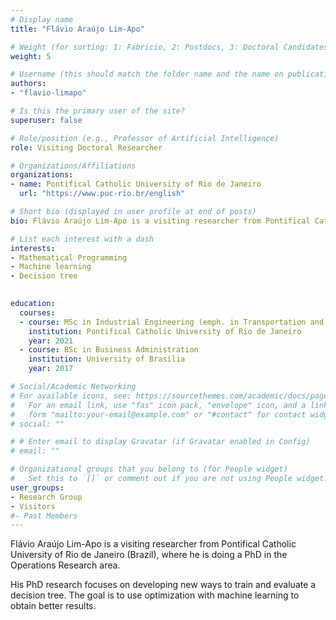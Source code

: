 ```yaml
---
# Display name
title: "Flávio Araújo Lim-Apo"

# Weight (for sorting: 1: Fabricio, 2: Postdocs, 3: Doctoral Candidates, 4: Research Assistants, 5: Visitors)
weight: 5

# Username (this should match the folder name and the name on publications)
authors:
- "flavio-limapo"

# Is this the primary user of the site?
superuser: false

# Role/position (e.g., Professor of Artificial Intelligence)
role: Visiting Doctoral Researcher

# Organizations/Affiliations
organizations:
- name: Pontifical Catholic University of Rio de Janeiro
  url: "https://www.puc-rio.br/english"

# Short bio (displayed in user profile at end of posts)
bio: Flávio Araújo Lim-Apo is a visiting researcher from Pontifical Catholic University of Rio de Janeiro (Brazil), where he is doing a PhD in the field of Operations Research.

# List each interest with a dash
interests:
- Mathematical Programming
- Machine learning
- Decision tree
 

education:
  courses:
  - course: MSc in Industrial Engineering (emph. in Transportation and Logistics)
    institution: Pontifical Catholic University of Rio de Janeiro
    year: 2021
  - course: BSc in Business Administration
    institution: University of Brasilia
    year: 2017

# Social/Academic Networking
# For available icons, see: https://sourcethemes.com/academic/docs/page-builder/#icons
#   For an email link, use "fas" icon pack, "envelope" icon, and a link in the
#   form "mailto:your-email@example.com" or "#contact" for contact widget.
# social: ""

# # Enter email to display Gravatar (if Gravatar enabled in Config)
# email: ""

# Organizational groups that you belong to (for People widget)
#   Set this to `[]` or comment out if you are not using People widget.
user_groups:
- Research Group
- Visitors
#- Past Members
---
```


Flávio Araújo Lim-Apo is a visiting researcher from Pontifical Catholic University of Rio de Janeiro (Brazil), where he is doing a PhD in the Operations Research area.

His PhD research focuses on developing new ways to train and evaluate a decision tree. The goal is to use optimization with machine learning to obtain better results.